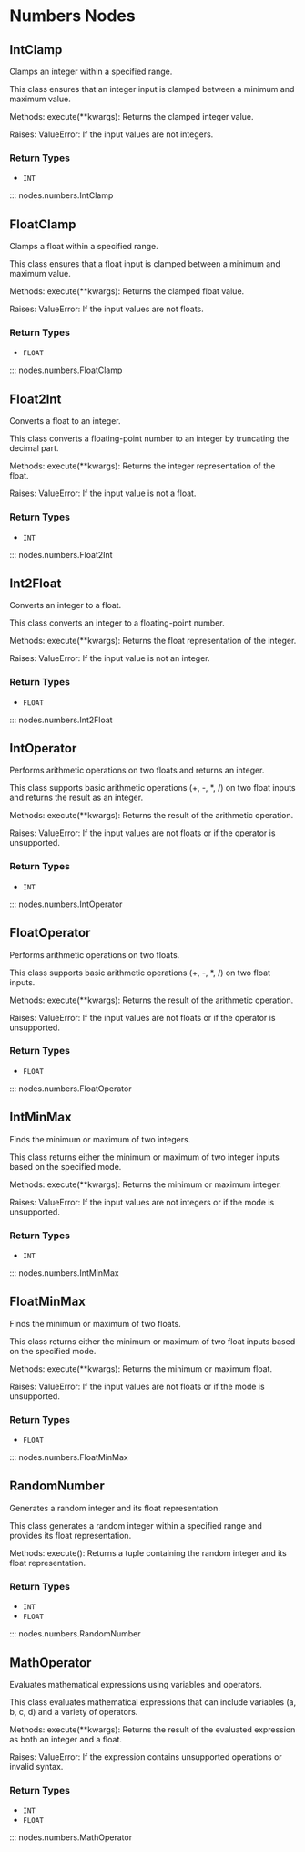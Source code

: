 # Numbers Nodes

## IntClamp

Clamps an integer within a specified range.

This class ensures that an integer input is clamped between a minimum and maximum value.

Methods: execute(\*\*kwargs): Returns the clamped integer value.

Raises: ValueError: If the input values are not integers.

### Return Types

- `INT`

::: nodes.numbers.IntClamp

## FloatClamp

Clamps a float within a specified range.

This class ensures that a float input is clamped between a minimum and maximum value.

Methods: execute(\*\*kwargs): Returns the clamped float value.

Raises: ValueError: If the input values are not floats.

### Return Types

- `FLOAT`

::: nodes.numbers.FloatClamp

## Float2Int

Converts a float to an integer.

This class converts a floating-point number to an integer by truncating the decimal
part.

Methods: execute(\*\*kwargs): Returns the integer representation of the float.

Raises: ValueError: If the input value is not a float.

### Return Types

- `INT`

::: nodes.numbers.Float2Int

## Int2Float

Converts an integer to a float.

This class converts an integer to a floating-point number.

Methods: execute(\*\*kwargs): Returns the float representation of the integer.

Raises: ValueError: If the input value is not an integer.

### Return Types

- `FLOAT`

::: nodes.numbers.Int2Float

## IntOperator

Performs arithmetic operations on two floats and returns an integer.

This class supports basic arithmetic operations (+, -, \*, /) on two float inputs and
returns the result as an integer.

Methods: execute(\*\*kwargs): Returns the result of the arithmetic operation.

Raises: ValueError: If the input values are not floats or if the operator is
unsupported.

### Return Types

- `INT`

::: nodes.numbers.IntOperator

## FloatOperator

Performs arithmetic operations on two floats.

This class supports basic arithmetic operations (+, -, \*, /) on two float inputs.

Methods: execute(\*\*kwargs): Returns the result of the arithmetic operation.

Raises: ValueError: If the input values are not floats or if the operator is
unsupported.

### Return Types

- `FLOAT`

::: nodes.numbers.FloatOperator

## IntMinMax

Finds the minimum or maximum of two integers.

This class returns either the minimum or maximum of two integer inputs based on the
specified mode.

Methods: execute(\*\*kwargs): Returns the minimum or maximum integer.

Raises: ValueError: If the input values are not integers or if the mode is unsupported.

### Return Types

- `INT`

::: nodes.numbers.IntMinMax

## FloatMinMax

Finds the minimum or maximum of two floats.

This class returns either the minimum or maximum of two float inputs based on the
specified mode.

Methods: execute(\*\*kwargs): Returns the minimum or maximum float.

Raises: ValueError: If the input values are not floats or if the mode is unsupported.

### Return Types

- `FLOAT`

::: nodes.numbers.FloatMinMax

## RandomNumber

Generates a random integer and its float representation.

This class generates a random integer within a specified range and provides its float
representation.

Methods: execute(): Returns a tuple containing the random integer and its float
representation.

### Return Types

- `INT`
- `FLOAT`

::: nodes.numbers.RandomNumber

## MathOperator

Evaluates mathematical expressions using variables and operators.

This class evaluates mathematical expressions that can include variables (a, b, c, d)
and a variety of operators.

Methods: execute(\*\*kwargs): Returns the result of the evaluated expression as both an
integer and a float.

Raises: ValueError: If the expression contains unsupported operations or invalid syntax.

### Return Types

- `INT`
- `FLOAT`

::: nodes.numbers.MathOperator

